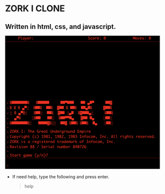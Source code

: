 # ZORK I CLONE

## Written in html, css, and javascript.

![alt text](./images/demo.png)

- If need help, type the following and press enter.
  > help
